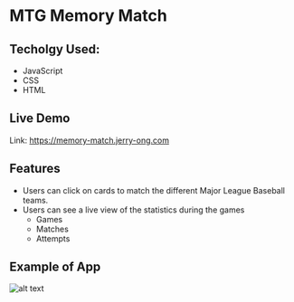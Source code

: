 # MTG Memory Match

## Techolgy Used:
- JavaScript
- CSS
- HTML

## Live Demo

Link: https://memory-match.jerry-ong.com

## Features
- Users can click on cards to match the different Major League Baseball teams.
- Users can see a live view of the statistics during the games
    - Games
    - Matches
    - Attempts


## Example of App
![alt text]()


